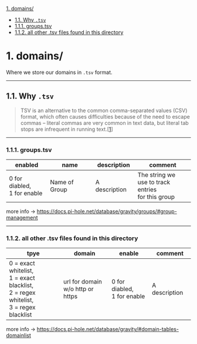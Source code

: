 <!-- TOC -->
[1. domains/](#1-domains)
- [1.1. Why `.tsv`](#11-why-tsv)
- [1.1.1. groups.tsv](#111-groupstsv)
- [1.1.2. all other .tsv files found in this directory](#112-all-other-tsv-files-found-in-this-directory)<!-- /TOC -->

# 1. domains/

Where we store our domains in `.tsv` format.
___

## 1.1. Why `.tsv`

> TSV is an alternative to the common comma-separated values (CSV) format, which
> often causes difficulties because of the need to escape commas – literal commas
> are very common in text data, but literal tab stops are infrequent in running text.[[1]]

[//]: # (Link to info about .tsv format)
[1]: http://jkorpela.fi/TSV.html#format

___

### 1.1.1. groups.tsv

enabled | name | description | comment
------------ | -------------| ------------ | -------------  
0 for diabled,<br>1 for enable | Name of Group | A description | The string we<br>use to track entries<br>for this group

[//]: # (@Pi-hole documentation pages for Gravity SQLite Database)
more info -> <https://docs.pi-hole.net/database/gravity/groups/#group-management>

___

### 1.1.2. all other .tsv files found in this directory

tpye | domain | enable | comment
------------ | -------------| ------------ | -------------  
0 = exact whitelist,<br>1 = exact blacklist,<br>2 = regex whitelist,<br>3 = regex blacklist | url for domain<br>w/o http or https | 0 for diabled,<br>1 for enable | A description

[//]: # (@Pi-hole documentation pages for Gravity SQLite Database)
more info -> <https://docs.pi-hole.net/database/gravity/#domain-tables-domainlist>

